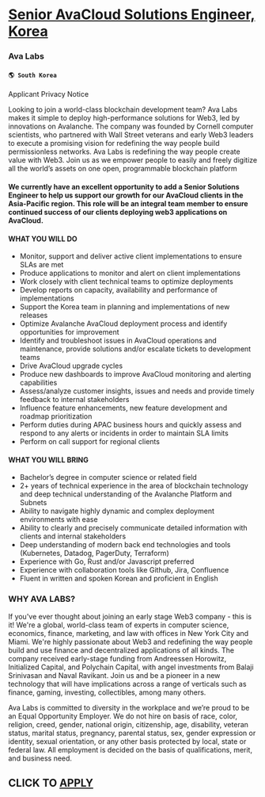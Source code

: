 # [Senior AvaCloud Solutions Engineer, Korea](https://www.remotewlb.com/apply/senior-avacloud-solutions-engineer-korea-72743)  
### Ava Labs  
#### `🌎 South Korea`  

Applicant Privacy Notice

Looking to join a world-class blockchain development team? Ava Labs makes it simple to deploy high-performance solutions for Web3, led by innovations on Avalanche. The company was founded by Cornell computer scientists, who partnered with Wall Street veterans and early Web3 leaders to execute a promising vision for redefining the way people build permissionless networks. Ava Labs is redefining the way people create value with Web3. Join us as we empower people to easily and freely digitize all the world’s assets on one open, programmable blockchain platform

#### We currently have an excellent opportunity to add a Senior Solutions Engineer to help us support our growth for our AvaCloud clients in the Asia-Pacific region. This role will be an integral team member to ensure continued success of our clients deploying web3 applications on AvaCloud.

#### WHAT YOU WILL DO

  * Monitor, support and deliver active client implementations to ensure SLAs are met
  * Produce applications to monitor and alert on client implementations
  * Work closely with client technical teams to optimize deployments
  * Develop reports on capacity, availability and performance of implementations
  * Support the Korea team in planning and implementations of new releases
  * Optimize Avalanche AvaCloud deployment process and identify opportunities for improvement
  * Identify and troubleshoot issues in AvaCloud operations and maintenance, provide solutions and/or escalate tickets to development teams
  * Drive AvaCloud upgrade cycles
  * Produce new dashboards to improve AvaCloud monitoring and alerting capabilities
  * Assess/analyze customer insights, issues and needs and provide timely feedback to internal stakeholders 
  * Influence feature enhancements, new feature development and roadmap prioritization
  * Perform duties during APAC business hours and quickly assess and respond to any alerts or incidents in order to maintain SLA limits
  * Perform on call support for regional clients

#### WHAT YOU WILL BRING

  * Bachelor’s degree in computer science or related field
  * 2+ years of technical experience in the area of blockchain technology and deep technical understanding of the Avalanche Platform and Subnets
  * Ability to navigate highly dynamic and complex deployment environments with ease
  * Ability to clearly and precisely communicate detailed information with clients and internal stakeholders
  * Deep understanding of modern back end technologies and tools (Kubernetes, Datadog, PagerDuty, Terraform)
  * Experience with Go, Rust and/or Javascript preferred
  * Experience with collaboration tools like Github, Jira, Confluence
  * Fluent in written and spoken Korean and proficient in English

### WHY AVA LABS?

If you've ever thought about joining an early stage Web3 company - this is it! We're a global, world-class team of experts in computer science, economics, finance, marketing, and law with offices in New York City and Miami. We're highly passionate about Web3 and redefining the way people build and use finance and decentralized applications of all kinds. The company received early-stage funding from Andreessen Horowitz, Initialized Capital, and Polychain Capital, with angel investments from Balaji Srinivasan and Naval Ravikant. Join us and be a pioneer in a new technology that will have implications across a range of verticals such as finance, gaming, investing, collectibles, among many others.

Ava Labs is committed to diversity in the workplace and we’re proud to be an Equal Opportunity Employer. We do not hire on basis of race, color, religion, creed, gender, national origin, citizenship, age, disability, veteran status, marital status, pregnancy, parental status, sex, gender expression or identity, sexual orientation, or any other basis protected by local, state or federal law. All employment is decided on the basis of qualifications, merit, and business need.

  
## CLICK TO [APPLY](https://www.remotewlb.com/apply/senior-avacloud-solutions-engineer-korea-72743)

